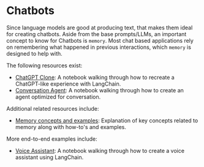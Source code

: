 Chatbots
========

Since language models are good at producing text, that makes them ideal for creating chatbots. Aside from the base prompts/LLMs, an important concept to know for Chatbots is `memory`. Most chat based applications rely on remembering what happened in previous interactions, which `memory` is designed to help with.

The following resources exist:

*   [ChatGPT Clone](/docs/modules/agents/how_to/chatgpt_clone.html): A notebook walking through how to recreate a ChatGPT-like experience with LangChain.
*   [Conversation Agent](/docs/modules/agents/agent_types/chat_conversation_agent.html): A notebook walking through how to create an agent optimized for conversation.

Additional related resources include:

*   [Memory concepts and examples](/docs/modules/memory/): Explanation of key concepts related to memory along with how-to's and examples.

More end-to-end examples include:

*   [Voice Assistant](/docs/use_cases/chatbots/voice_assistant.html): A notebook walking through how to create a voice assistant using LangChain.